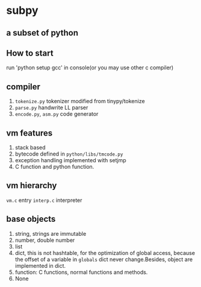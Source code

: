 # subpy

## a subset of python

## How to start
run 'python setup gcc' in console(or you may use other c compiler)

## compiler
1. `tokenize.py` tokenizer modified from tinypy/tokenize
2. `parse.py` handwrite LL parser
3. `encode.py`, `asm.py` code generator

## vm features
1. stack based
2. bytecode defined in `python/libs/tmcode.py`
3. exception handling implemented with setjmp
4. C function and python function.

## vm hierarchy
`vm.c` entry
`interp.c` interpreter

## base objects
1. string, strings are immutable
2. number, double number
3. list
4. dict, this is not hashtable, for the optimization of global access, because the offset of a variable in `globals` dict never change.Besides, object are implemented in dict.
5. function: C functions, normal functions and methods.
6. None
